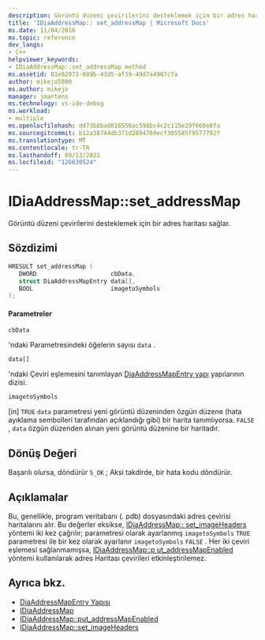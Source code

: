 ```yaml
---
description: Görüntü düzeni çevirilerini desteklemek için bir adres haritası sağlar.
title: 'IDiaAddressMap:: set_addressMap | Microsoft Docs'
ms.date: 11/04/2016
ms.topic: reference
dev_langs:
- C++
helpviewer_keywords:
- IDiaAddressMap::set_addressMap method
ms.assetid: 81e82073-089b-43d5-af39-49d7a4907c7a
author: mikejo5000
ms.author: mikejo
manager: jmartens
ms.technology: vs-ide-debug
ms.workload:
- multiple
ms.openlocfilehash: dd73b8bad816556ac598bc4c2c115e29f660e0fa
ms.sourcegitcommit: b12a38744db371d2894769ecf305585f9577792f
ms.translationtype: MT
ms.contentlocale: tr-TR
ms.lasthandoff: 09/13/2021
ms.locfileid: "126630524"
---
```

# <a name="idiaaddressmapset_addressmap"></a>IDiaAddressMap::set_addressMap
Görüntü düzeni çevirilerini desteklemek için bir adres haritası sağlar.

## <a name="syntax"></a>Sözdizimi

```C++
HRESULT set_addressMap ( 
   DWORD                     cbData,
   struct DiaAddressMapEntry data[],
   BOOL                      imagetoSymbols
);
```

#### <a name="parameters"></a>Parametreler
 `cbData`

'ndaki Parametresindeki öğelerin sayısı `data` .

 `data[]`

'ndaki Çeviri eşlemesini tanımlayan [DiaAddressMapEntry yapı](../../debugger/debug-interface-access/diaaddressmapentry.md) yapılarının dizisi.

 `imagetoSymbols`

[in] `TRUE` `data` parametresi yeni görüntü düzeninden özgün düzene (hata ayıklama sembolleri tarafından açıklandığı gibi) bir harita tanımlıyorsa. `FALSE` , `data` özgün düzenden alınan yeni görüntü düzenine bir haritadır.

## <a name="return-value"></a>Dönüş Değeri
 Başarılı olursa, döndürür `S_OK` ; Aksi takdirde, bir hata kodu döndürür.

## <a name="remarks"></a>Açıklamalar
 Bu, genellikle, program veritabanı (. pdb) dosyasındaki adres çevirisi haritalarını alır. Bu değerler eksikse, [IDiaAddressMap:: set_imageHeaders](../../debugger/debug-interface-access/idiaaddressmap-set-imageheaders.md) yöntemi iki kez çağrılır; parametresi olarak ayarlanmış `imagetoSymbols` `TRUE` parametresi ile bir kez olarak ayarlanır `imagetoSymbols` `FALSE` . Her iki çeviri eşlemesi sağlanmamışsa, [IDiaAddressMap::p ut_addressMapEnabled](../../debugger/debug-interface-access/idiaaddressmap-put-addressmapenabled.md) yöntemi kullanılarak adres Haritası çevirileri etkinleştirilemez.

## <a name="see-also"></a>Ayrıca bkz.
- [DiaAddressMapEntry Yapısı](../../debugger/debug-interface-access/diaaddressmapentry.md)
- [IDiaAddressMap](../../debugger/debug-interface-access/idiaaddressmap.md)
- [IDiaAddressMap::put_addressMapEnabled](../../debugger/debug-interface-access/idiaaddressmap-put-addressmapenabled.md)
- [IDiaAddressMap::set_imageHeaders](../../debugger/debug-interface-access/idiaaddressmap-set-imageheaders.md)
